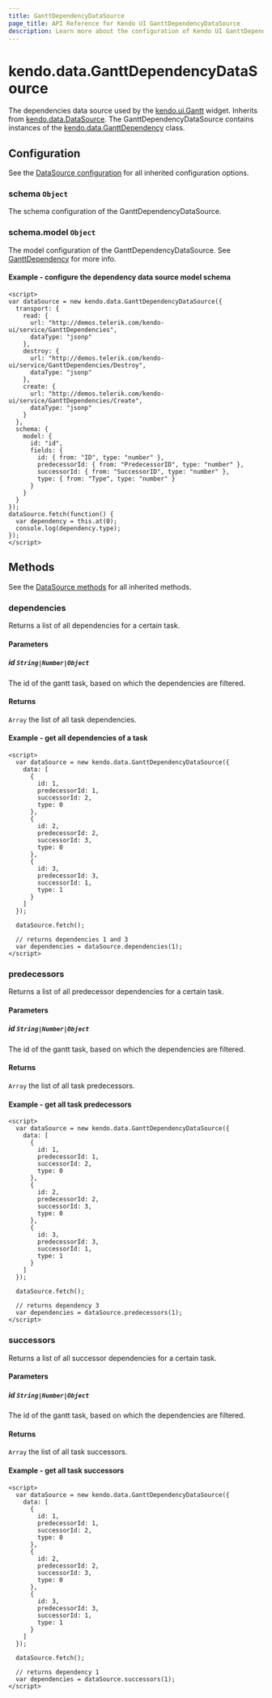 ```yaml
---
title: GanttDependencyDataSource
page_title: API Reference for Kendo UI GanttDependencyDataSource
description: Learn more about the configuration of Kendo UI GanttDependencyDataSource, methods and events.
---
```


# kendo.data.GanttDependencyDataSource

The dependencies data source used by the [kendo.ui.Gantt](/api/javascript/ui/gantt) widget.
Inherits from [kendo.data.DataSource](/api/framework/datasource). The GanttDependencyDataSource contains instances of the
[kendo.data.GanttDependency](/api/framework/ganttdependency) class.


## Configuration

See the [DataSource configuration](/api/framework/datasource#configuration) for all inherited configuration options.

### schema `Object`

The schema configuration of the GanttDependencyDataSource.

### schema.model `Object`

The model configuration of the GanttDependencyDataSource. See [GanttDependency](/api/framework/ganttdependency#configuration) for more info.

#### Example - configure the dependency data source model schema

    <script>
    var dataSource = new kendo.data.GanttDependencyDataSource({
      transport: {
        read: {
          url: "http://demos.telerik.com/kendo-ui/service/GanttDependencies",
          dataType: "jsonp"
        },
        destroy: {
          url: "http://demos.telerik.com/kendo-ui/service/GanttDependencies/Destroy",
          dataType: "jsonp"
        },
        create: {
          url: "http://demos.telerik.com/kendo-ui/service/GanttDependencies/Create",
          dataType: "jsonp"
        }
      },
      schema: {
        model: {
          id: "id",
          fields: {
            id: { from: "ID", type: "number" },
            predecessorId: { from: "PredecessorID", type: "number" },
            successorId: { from: "SuccessorID", type: "number" },
            type: { from: "Type", type: "number" }
          }
        }
      }
    });
    dataSource.fetch(function() {
      var dependency = this.at(0);
      console.log(dependency.type);
    });
    </script>

## Methods

See the [DataSource methods](/api/framework/datasource#methods) for all inherited methods.



### dependencies

Returns a list of all dependencies for a certain task.

#### Parameters

##### id `String|Number|Object`

The id of the gantt task, based on which the dependencies are filtered.

#### Returns

`Array` the list of all task dependencies.

#### Example - get all dependencies of a task

    <script>
      var dataSource = new kendo.data.GanttDependencyDataSource({
        data: [
          {
            id: 1,
            predecessorId: 1,
            successorId: 2,
            type: 0
          },
          {
            id: 2,
            predecessorId: 2,
            successorId: 3,
            type: 0
          },
          {
            id: 3,
            predecessorId: 3,
            successorId: 1,
            type: 1
          }
        ]
      });
      
      dataSource.fetch();
      
      // returns dependencies 1 and 3
      var dependencies = dataSource.dependencies(1);
    </script>

### predecessors

Returns a list of all predecessor dependencies for a certain task.

#### Parameters

##### id `String|Number|Object`

The id of the gantt task, based on which the dependencies are filtered.

#### Returns

`Array` the list of all task predecessors.

#### Example - get all task predecessors

    <script>
      var dataSource = new kendo.data.GanttDependencyDataSource({
        data: [
          {
            id: 1,
            predecessorId: 1,
            successorId: 2,
            type: 0
          },
          {
            id: 2,
            predecessorId: 2,
            successorId: 3,
            type: 0
          },
          {
            id: 3,
            predecessorId: 3,
            successorId: 1,
            type: 1
          }
        ]
      });
      
      dataSource.fetch();
      
      // returns dependency 3
      var dependencies = dataSource.predecessors(1);
    </script>

### successors

Returns a list of all successor dependencies for a certain task.

#### Parameters

##### id `String|Number|Object`

The id of the gantt task, based on which the dependencies are filtered.

#### Returns

`Array` the list of all task successors.

#### Example - get all task successors

    <script>
      var dataSource = new kendo.data.GanttDependencyDataSource({
        data: [
          {
            id: 1,
            predecessorId: 1,
            successorId: 2,
            type: 0
          },
          {
            id: 2,
            predecessorId: 2,
            successorId: 3,
            type: 0
          },
          {
            id: 3,
            predecessorId: 3,
            successorId: 1,
            type: 1
          }
        ]
      });
      
      dataSource.fetch();
      
      // returns dependency 1
      var dependencies = dataSource.successors(1);
    </script>
    
